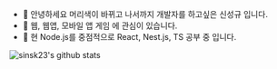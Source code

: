 - 👋 안녕하세요 머리색이 바뀌고 나서까지 개발자를 하고싶은 신성규 입니다.
- 👀 웹, 웹앱, 모바일 앱 게임 에 관심이 있습니다.
- 🌱 현 Node.js를 중점적으로 React, Nest.js, TS 공부 중 입니다.

![sinsk23's github stats](https://github-readme-stats.vercel.app/api?username=sinsk23&show_icons=true&theme=great-gatsby)


<!---
sinsk23/sinsk23 is a ✨ special ✨ repository because its `README.md` (this file) appears on your GitHub profile.
You can click the Preview link to take a look at your changes.
--->
